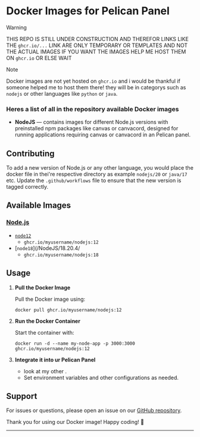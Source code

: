 # Docker Images for Pelican Panel

> [!WARNING]
> THIS REPO IS STILL UNDER CONSTRUCTION AND THEREFOR LINKS LIKE THE `ghcr.io/...` LINK ARE ONLY TEMPORARY OR TEMPLATES AND NOT THE ACTUAL IMAGES IF YOU WANT THE IMAGES HELP ME HOST THEM ON `ghcr.io` OR ELSE WAIT

> [!NOTE]
Docker images are not yet hosted on `ghcr.io` and i would be thankful if someone helped me to host them there! they will be in categorys such as `nodejs` or other languages like `python` or `java`.

### Heres a list of all in the repository available Docker images

* **NodeJS** — contains images for different Node.js versions with preinstalled npm packages like canvas or canvacord, designed for running applications requiring canvas or canvacord in an Pelican panel.

## Contributing

To add a new version of Node.js or any other language, you would place the docker file in thei're respective directory as example `nodejs/20` or `java/17` etc. Update the `.github/workflows` file to ensure that the new version is tagged correctly.

## Available Images

### [Node.js](/NodeJS)

* [`node12`](/NodeJS/12.22.12/)
  * `ghcr.io/myusername/nodejs:12`
* [`node18`](/NodeJS/18.20.4/
  * `ghcr.io/myusername/nodejs:18`

## Usage

1. **Pull the Docker Image**

    Pull the Docker image using:

    `docker pull ghcr.io/myusername/nodejs:12`

2. **Run the Docker Container**

    Start the container with:

    `docker run -d --name my-node-app -p 3000:3000 ghcr.io/myusername/nodejs:12`

3. **Integrate it into ur Pelican Panel**

    * look at my other .
    * Set environment variables and other configurations as needed.

## Support

For issues or questions, please open an issue on our [GitHub repository](https://github.com/SamTheDevDE/MorePelicanPanel-Yolks/issues).

Thank you for using our Docker image! Happy coding! 🚀

---
